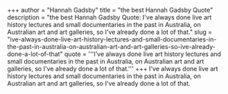 +++
author = "Hannah Gadsby"
title = "the best Hannah Gadsby Quote"
description = "the best Hannah Gadsby Quote: I've always done live art history lectures and small documentaries in the past in Australia, on Australian art and art galleries, so I've already done a lot of that."
slug = "ive-always-done-live-art-history-lectures-and-small-documentaries-in-the-past-in-australia-on-australian-art-and-art-galleries-so-ive-already-done-a-lot-of-that"
quote = '''I've always done live art history lectures and small documentaries in the past in Australia, on Australian art and art galleries, so I've already done a lot of that.'''
+++
I've always done live art history lectures and small documentaries in the past in Australia, on Australian art and art galleries, so I've already done a lot of that.
